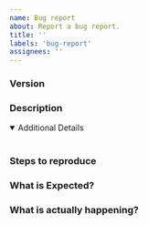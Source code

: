 ```yaml
---
name: Bug report
about: Report a bug report.
title: ''
labels: 'bug-report'
assignees: ''
---
```


<!-- 👍 A properly detailed bug report can save a LOT of time and help fixing issues as soon as possible. -->

### Version

<!-- Text -->

### Description

<!-- Text -->

<details open>
<summary>Additional Details</summary>
<br>
<!-- Attachments -->
</details>

### Steps to reproduce

<!-- Text -->

### What is Expected?

<!-- Text -->

### What is actually happening?

<!-- Text -->
